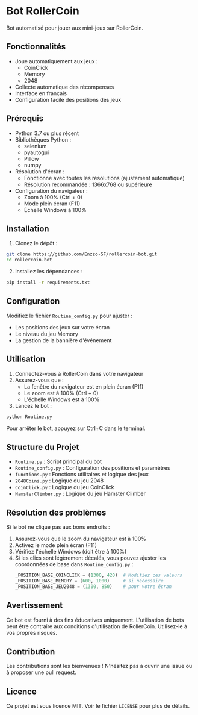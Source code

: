 # Bot RollerCoin

Bot automatisé pour jouer aux mini-jeux sur RollerCoin.

## Fonctionnalités

- Joue automatiquement aux jeux :
  - CoinClick
  - Memory
  - 2048
- Collecte automatique des récompenses
- Interface en français
- Configuration facile des positions des jeux

## Prérequis

- Python 3.7 ou plus récent
- Bibliothèques Python :
  - selenium
  - pyautogui
  - Pillow
  - numpy
- Résolution d'écran :
  - Fonctionne avec toutes les résolutions (ajustement automatique)
  - Résolution recommandée : 1366x768 ou supérieure
- Configuration du navigateur :
  - Zoom à 100% (Ctrl + 0)
  - Mode plein écran (F11)
  - Échelle Windows à 100%

## Installation

1. Clonez le dépôt :
```bash
git clone https://github.com/Enzzo-SF/rollercoin-bot.git
cd rollercoin-bot
```

2. Installez les dépendances :
```bash
pip install -r requirements.txt
```

## Configuration

Modifiez le fichier `Routine_config.py` pour ajuster :
- Les positions des jeux sur votre écran
- Le niveau du jeu Memory
- La gestion de la bannière d'événement

## Utilisation

1. Connectez-vous à RollerCoin dans votre navigateur
2. Assurez-vous que :
   - La fenêtre du navigateur est en plein écran (F11)
   - Le zoom est à 100% (Ctrl + 0)
   - L'échelle Windows est à 100%
3. Lancez le bot :
```bash
python Routine.py
```

Pour arrêter le bot, appuyez sur Ctrl+C dans le terminal.

## Structure du Projet

- `Routine.py` : Script principal du bot
- `Routine_config.py` : Configuration des positions et paramètres
- `functions.py` : Fonctions utilitaires et logique des jeux
- `2048Coins.py` : Logique du jeu 2048
- `CoinClick.py` : Logique du jeu CoinClick
- `HamsterClimber.py` : Logique du jeu Hamster Climber

## Résolution des problèmes

Si le bot ne clique pas aux bons endroits :
1. Assurez-vous que le zoom du navigateur est à 100%
2. Activez le mode plein écran (F11)
3. Vérifiez l'échelle Windows (doit être à 100%)
4. Si les clics sont légèrement décalés, vous pouvez ajuster les coordonnées de base dans `Routine_config.py` :
   ```python
   _POSITION_BASE_COINCLICK = (1300, 420)  # Modifiez ces valeurs
   _POSITION_BASE_MEMORY = (600, 1000)     # si nécessaire
   _POSITION_BASE_JEU2048 = (1300, 850)    # pour votre écran
   ```

## Avertissement

Ce bot est fourni à des fins éducatives uniquement. L'utilisation de bots peut être contraire aux conditions d'utilisation de RollerCoin. Utilisez-le à vos propres risques.

## Contribution

Les contributions sont les bienvenues ! N'hésitez pas à ouvrir une issue ou à proposer une pull request.

## Licence

Ce projet est sous licence MIT. Voir le fichier `LICENSE` pour plus de détails.

